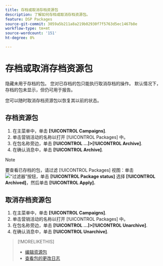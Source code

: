 ```yaml
---
title: 存档或取消存档资源包
description: 了解如何存档或取消存档资源包。
feature: DSP Packages
source-git-commit: 3059a5b211a8a219b02930f7f5763d5ec1467b8e
workflow-type: tm+mt
source-wordcount: '151'
ht-degree: 0%

---
```


# 存档或取消存档资源包

隐藏未用于存档的包。 您对已存档的包只能执行取消存档的操作。 默认情况下，存档的包未显示，但仍可用于报告。

您可以随时取消存档资源包以恢复其以前的状态。

## 存档资源包

1. 在主菜单中，单击 **[!UICONTROL Campaigns]**.
1. 单击营销活动的名称以打开 [!UICONTROL Packages] 中。
1. 在包名称旁边，单击  **[!UICONTROL ...]>[!UICONTROL Archive]**.
1. 在确认消息中，单击 **[!UICONTROL Archive]**.

>[!NOTE]
>
>要查看已存档的包，请过滤 [!UICONTROL Packages] 视图：单击 ![“过滤器”按钮](/help/dsp/assets/filter.png)，单击 **[!UICONTROL Package status]** 选择 **[!UICONTROL Archived]**，然后单击 **[!UICONTROL Apply].**

## 取消存档资源包

1. 在主菜单中，单击 **[!UICONTROL Campaigns]**.
1. 单击营销活动的名称以打开 [!UICONTROL Packages] 中。
1. 在包名称旁边，单击  **[!UICONTROL ...]>[!UICONTROL Unarchive]**.
1. 在确认消息中，单击 **[!UICONTROL Unarchive]**.

>[!MORELIKETHIS]
>
>* [编辑资源包](package-edit.md)
>* [查看包的更改日志](package-change-log.md)

